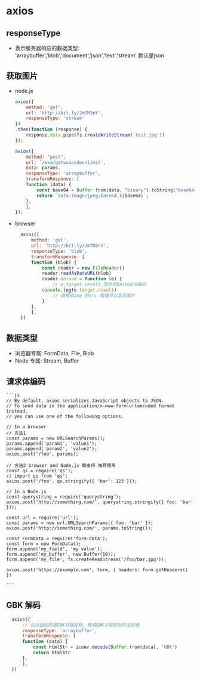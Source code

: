 # axios
## responseType
* 表示服务器响应的数据类型: 'arraybuffer','blob','document','json','text','stream' 默认是json
## 获取图片
* node.js
    ```js
    axios({
        method: 'get',
        url: 'http://bit.ly/2mTM3nY',
        responseType: 'stream'
    })
    .then(function (response) {
        response.data.pipe(fs.createWriteStream('test.jpg'))
    });

    axios({
        method: "post",
        url: `/wxa/getwxacodeunlimit`,
        data: params,
        responseType: "arraybuffer",
        transformResponse: [
        function (data) {
            const base64 = Buffer.from(data, "binary").toString("base64");
            return `data:image/jpeg;base64,${base64}`;
        },
        ],
    });
* browser
  ```js
    axios({
        method: 'get',
        url: 'http://bit.ly/2mTM3nY',
        responseType: 'blob',
        transformResponse: [
        function (blob) {
            const reader = new FileReader()
            reader.readAsDataURL(blob)
            reader.onload = function (e) {
                // e.target.result 图片的base64位编码
            console.log(e.target.result)
                // 直接给img 的src 赋值可以显示图片
            }
        },
        ],
    })
  ```
## 数据类型
* 浏览器专属: FormData, File, Blob
* Node 专属: Stream, Buffer
## 请求体编码
    ```js
    // By default, axios serializes JavaScript objects to JSON.
    // To send data in the application/x-www-form-urlencoded format instead,
    // you can use one of the following options.

    // In a browser
    // 方法1
    const params = new URLSearchParams();
    params.append('param1', 'value1');
    params.append('param2', 'value2');
    axios.post('/foo', params);

    // 方法2 browser and Node.js 都支持 推荐使用
    const qs = require('qs');
    // import qs from 'qs';
    axios.post('/foo', qs.stringify({ 'bar': 123 }));

    // In a Node.js
    const querystring = require('querystring');
    axios.post('http://something.com/', querystring.stringify({ foo: 'bar' }));

    const url = require('url');
    const params = new url.URLSearchParams({ foo: 'bar' });
    axios.post('http://something.com/', params.toString());

    const FormData = require('form-data');
    const form = new FormData();
    form.append('my_field', 'my value');
    form.append('my_buffer', new Buffer(10));
    form.append('my_file', fs.createReadStream('/foo/bar.jpg'));

    axios.post('https://example.com', form, { headers: form.getHeaders() })

    ```
## GBK 解码
  ```js
    axios({
        // 后台返回的是GBK导致乱码，转成GBK才能取到中文的值
        responseType: 'arraybuffer',
        transformResponse: [
        function (data) {
            const htmlStr = iconv.decode(Buffer.from(data), 'GBK')
            return htmlStr
        },
        ],
    })
  ```